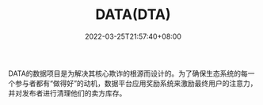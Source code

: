 ﻿---
weight: 
title: "DATA(DTA)"
description: "DATA的数据是为解决其核心欺诈的根源而设计的"
date: 2022-03-25T21:57:40+08:00
lastmod: 2022-03-25T16:45:40+08:00
draft: false
authors: ["Metabd"]
featuredImage: "datadta.webp"
link: ""
tags: ["数字代币","DATA(DTA)"]
categories: ["navigation"]
navigation: ["数字代币"]
lightgallery: true
toc: true
pinned: false
recommend: false
recommend1: false
---
DATA的数据项目是为解决其核心欺诈的根源而设计的。为了确保生态系统的每一个参与者都有“做得好”的动机，数据平台应用奖励系统来激励最终用户的注意力，并对发布者进行清理他们的卖方库存。
